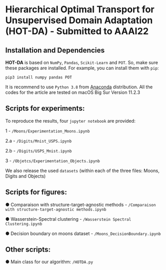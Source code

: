 # Hierarchical Optimal Transport for Unsupervised Domain Adaptation (HOT-DA) - Submitted to AAAI22

## Installation and Dependencies

**HOT-DA** is based on `NumPy`, `Pandas`, `Scikit-Learn` and `POT`. 
So, make sure these packages are installed. For example, you can install them with `pip`:

```
pip3 install numpy pandas POT
```

It is recommend to use `Python 3.8` from [Anaconda](https://www.anaconda.com/) distribution. All the codes for the article are tested on macOS Big Sur Version 11.2.3


## Scripts for experiments:
To reproduce the results, four `jupyter notebook` are provided:

 1 - `/Moons/Experimentation_Moons.ipynb`
 
 2.a - `/Digits/Mnist_USPS.ipynb`
 
 2.b - `/Digits/USPS_Mnist.ipynb`
 
 3 - `/Objetcs/Experimentation_Objects.ipynb`
 
 We also release the used `datasets` (within each of the three files: Moons, Digits and Objects)
 
 
 ## Scripts for figures:

● Comparaison with structure-target-agnostic methods - `/Comparaison with structure-target-agnostic methods.ipynb`

● Wasserstein-Spectral clustering - `/Wasserstein Spectral Clustering.ipynb`

● Decision boundary on moons dataset - `/Moons_DecisionBoundary.ipynb`


## Other scripts:

● Main class for our algorithm:  `/HOTDA.py`
